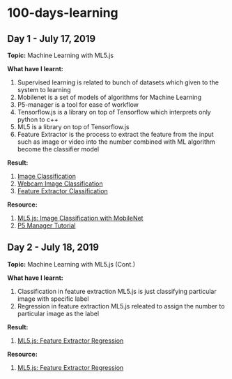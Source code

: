 # 100-days-learning

## Day 1 - July 17, 2019

**Topic:** 
Machine Learning with ML5.js

**What have I learnt:** 
1. Supervised learning is related to bunch of datasets which given to the system to learning
2. Mobilenet is a set of models of algorithms for Machine Learning
3. P5-manager is a tool for ease of workflow
4. Tensorflow.js is a library on top of Tensorflow which interprets only python to c++
5. ML5 is a library on top of Tensorflow.js
6. Feature Extractor is the process to extract the feature from the input such as image or video into the number combined with ML algorithm become the classifier model

**Result:**
1. [Image Classification](https://github.com/gapgag55/100-days-learning/tree/master/image-classification)
2. [Webcam Image Classification](https://github.com/gapgag55/100-days-learning/tree/master/webcam-image-classification)
3. [Feature Extractor Classification](https://github.com/gapgag55/100-days-learning/tree/master/feature-extractor-classification)

**Resource:**
1. [ML5.js: Image Classification with MobileNet](https://www.youtube.com/watch?v=yNkAuWz5lnY&list=PLRqwX-V7Uu6YPSwT06y_AEYTqIwbeam3y&index=2)
2. [P5 Manager Tutorial](https://www.youtube.com/watch?v=LdWleSHQTcw)

## Day 2 - July 18, 2019
**Topic:** 
Machine Learning with ML5.js (Cont.)

**What have I learnt:** 
1. Classification in feature extraction ML5.js is just classifying particular image with specific label
2. Regression in feature extraction ML5.js releated to assign the number to particular image as the label

**Result:**
1. [ML5.js: Feature Extractor Regression](https://github.com/gapgag55/100-days-learning/tree/master/feature-extractor-regression)

**Resource:**
1. [ML5.js: Feature Extractor Regression](https://www.youtube.com/watch?v=aKgq0m1YjvQ&list=PLRqwX-V7Uu6YPSwT06y_AEYTqIwbeam3y&index=6)